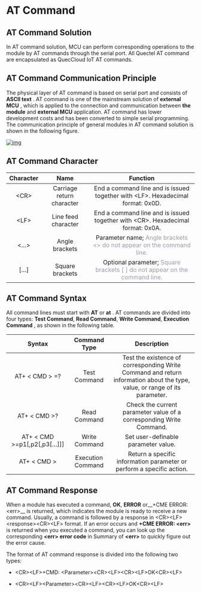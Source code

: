 # AT Command

## __AT Command Solution__ 

In AT command solution, MCU can perform corresponding operations to the module by AT commands through the serial port. All Quectel AT command are encapsulated as QuecCloud IoT AT commands. 

## AT Command Communication Principle

The physical layer of AT command is based on serial port and consists of  __ASCII text__ . AT command is one of the mainstream solution of __external MCU__ , which is applied to the connection and communication between __the module__ and __external MCU__ application. AT command has lower development costs and has been converted to simple serial programming. The communication principle of general modules in AT command solution is shown in the following figure.

<a data-fancybox title="img" href="/en/deviceDevelop/nb/speediness_cmcc&cucc/resource/AT/Speediness-AT-27.png">![img](/en/deviceDevelop/nb/speediness_cmcc&cucc/resource/AT/Speediness-AT-27.png)</a>


## __AT Command Character__


| Character |           Name            |                           Function                           |
| :-------: | :-----------------------: | :----------------------------------------------------------: |
|  \<CR\>   | Carriage return character | End a command line and is issued together with \<LF\>. Hexadecimal format: 0x0D. |
|  \<LF\>   |    Line feed character    | End a command line and is issued together with \<CR\>. Hexadecimal format: 0x0A. |
|   \<…\>   |      Angle brackets       | Parameter name; <font color=#999AAA >Angle brackets <> do not appear on the command line.</font> |
|   \[…\]   |      Square brackets      | Optional parameter; <font color=#999AAA > Square brackets [ ] do not appear on the command line.</font></font> |


## __AT Command Syntax__

All command lines must start with __AT__ or __at__ . AT commands are divided into four types: __Test Command__, __Read Command__, __Write Command__, __Execution Command__ , as shown in the following table.

|           Syntax            |   Command Type    |                         Description                          |
| :-------------------------: | :---------------: | :----------------------------------------------------------: |
|       AT+ < CMD > =?        |   Test Command    | Test the existence of corresponding Write Command and return information about the type, value, or range of its parameter. |
|        AT+ < CMD >?         |   Read Command    | Check the current parameter value of a corresponding Write Command. |
| AT+ < CMD >=p1[,p2[,p3[…]]] |   Write Command   |             Set user-definable parameter value.              |
|         AT+ < CMD >         | Execution Command | Return a specific information parameter or perform a specific action. |

## __AT Command Response__

When a module has executed a command, __OK__, __ERROR__ or__+CME ERROR: \<err\>__ is returned, which indicates the module is ready to receive a new command. Usually, a command is followed by a response in <CR\>\<LF\>\<response\>\<CR\>\<LF\>  format. If an error occurs and __+CME ERROR: \<err\>__ is returned when you executed a command, you can look up the corresponding  __\<err\> error code__ in Summary of __\<err\>__ to quickly figure out the error cause.

The format of AT command response is divided into the following two types:

*	 \<CR\>\<LF\>+CMD: \<Parameter\>\<CR\>\<LF\>\<CR\>\<LF\>OK\<CR\>\<LF\>

*	 \<CR\>\<LF\>\<Parameter\>\<CR\>\<LF\>\<CR\>\<LF\>OK\<CR\>\<LF\>